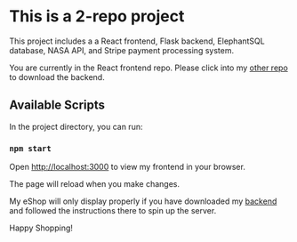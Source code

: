 # This is a 2-repo project

This project includes a a React frontend, Flask backend, ElephantSQL database,  NASA API, and Stripe payment processing system.

You are currently in the React frontend repo. Please click into my [other repo](https://github.com/devcodus/flask_eshop_backend) to download the backend.

## Available Scripts

In the project directory, you can run:

### `npm start`

Open [http://localhost:3000](http://localhost:3000) to view my frontend in your browser.

The page will reload when you make changes.

My eShop will only display properly if you have downloaded my [backend](https://github.com/devcodus/flask_eshop_backend) and followed the instructions there to spin up the server. 

Happy Shopping!